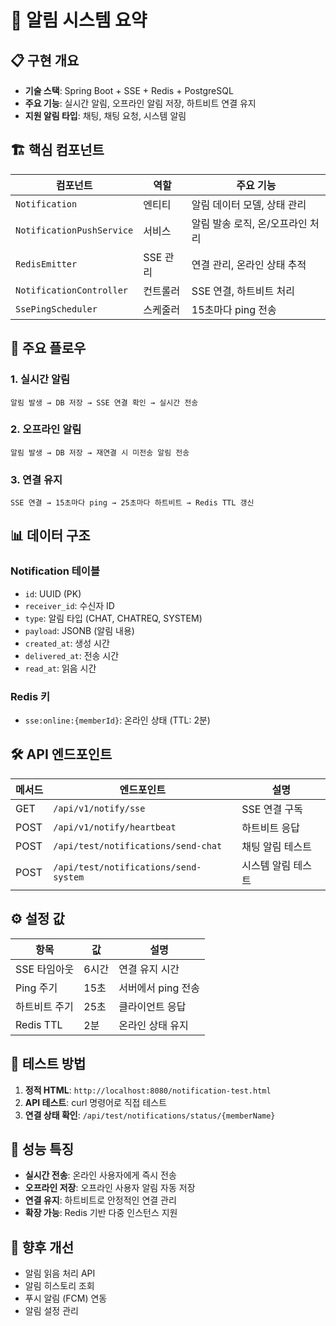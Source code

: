 # 🔔 알림 시스템 요약

## 📋 구현 개요
- **기술 스택**: Spring Boot + SSE + Redis + PostgreSQL
- **주요 기능**: 실시간 알림, 오프라인 알림 저장, 하트비트 연결 유지
- **지원 알림 타입**: 채팅, 채팅 요청, 시스템 알림

## 🏗️ 핵심 컴포넌트

| 컴포넌트 | 역할 | 주요 기능 |
|---------|------|-----------|
| `Notification` | 엔티티 | 알림 데이터 모델, 상태 관리 |
| `NotificationPushService` | 서비스 | 알림 발송 로직, 온/오프라인 처리 |
| `RedisEmitter` | SSE 관리 | 연결 관리, 온라인 상태 추적 |
| `NotificationController` | 컨트롤러 | SSE 연결, 하트비트 처리 |
| `SsePingScheduler` | 스케줄러 | 15초마다 ping 전송 |

## 🔄 주요 플로우

### 1. 실시간 알림
```
알림 발생 → DB 저장 → SSE 연결 확인 → 실시간 전송
```

### 2. 오프라인 알림
```
알림 발생 → DB 저장 → 재연결 시 미전송 알림 전송
```

### 3. 연결 유지
```
SSE 연결 → 15초마다 ping → 25초마다 하트비트 → Redis TTL 갱신
```

## 📊 데이터 구조

### Notification 테이블
- `id`: UUID (PK)
- `receiver_id`: 수신자 ID
- `type`: 알림 타입 (CHAT, CHATREQ, SYSTEM)
- `payload`: JSONB (알림 내용)
- `created_at`: 생성 시간
- `delivered_at`: 전송 시간
- `read_at`: 읽음 시간

### Redis 키
- `sse:online:{memberId}`: 온라인 상태 (TTL: 2분)

## 🛠️ API 엔드포인트

| 메서드 | 엔드포인트 | 설명 |
|--------|-----------|------|
| GET | `/api/v1/notify/sse` | SSE 연결 구독 |
| POST | `/api/v1/notify/heartbeat` | 하트비트 응답 |
| POST | `/api/test/notifications/send-chat` | 채팅 알림 테스트 |
| POST | `/api/test/notifications/send-system` | 시스템 알림 테스트 |

## ⚙️ 설정 값

| 항목 | 값 | 설명 |
|------|-----|------|
| SSE 타임아웃 | 6시간 | 연결 유지 시간 |
| Ping 주기 | 15초 | 서버에서 ping 전송 |
| 하트비트 주기 | 25초 | 클라이언트 응답 |
| Redis TTL | 2분 | 온라인 상태 유지 |

## 🧪 테스트 방법

1. **정적 HTML**: `http://localhost:8080/notification-test.html`
2. **API 테스트**: curl 명령어로 직접 테스트
3. **연결 상태 확인**: `/api/test/notifications/status/{memberName}`

## 🚀 성능 특징

- **실시간 전송**: 온라인 사용자에게 즉시 전송
- **오프라인 저장**: 오프라인 사용자 알림 자동 저장
- **연결 유지**: 하트비트로 안정적인 연결 관리
- **확장 가능**: Redis 기반 다중 인스턴스 지원

## 🔮 향후 개선

- 알림 읽음 처리 API
- 알림 히스토리 조회
- 푸시 알림 (FCM) 연동
- 알림 설정 관리 